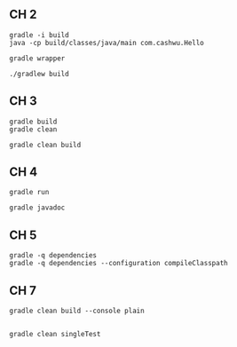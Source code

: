 
## CH 2

```shell
gradle -i build
java -cp build/classes/java/main com.cashwu.Hello 
```

```shell
gradle wrapper

./gradlew build
```

## CH 3

```shell
gradle build
gradle clean

gradle clean build
```

## CH 4

```shell
gradle run
```


```shell
gradle javadoc
```

## CH 5

```shell
gradle -q dependencies 
gradle -q dependencies --configuration compileClasspath 
```


## CH 7

```shell
gradle clean build --console plain 


gradle clean singleTest 
```